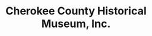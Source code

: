 ---
layout: repo
title: "Cherokee County Historical Museum, Inc."
id: 4820
permalink: repos/4820/
---